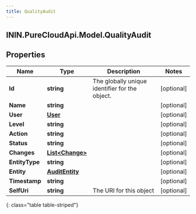 ```yaml
---
title: QualityAudit
---
```

## ININ.PureCloudApi.Model.QualityAudit

## Properties

|Name | Type | Description | Notes|
|------------ | ------------- | ------------- | -------------|
| **Id** | **string** | The globally unique identifier for the object. | [optional] |
| **Name** | **string** |  | [optional] |
| **User** | [**User**](User.html) |  | [optional] |
| **Level** | **string** |  | [optional] |
| **Action** | **string** |  | [optional] |
| **Status** | **string** |  | [optional] |
| **Changes** | [**List&lt;Change&gt;**](Change.html) |  | [optional] |
| **EntityType** | **string** |  | [optional] |
| **Entity** | [**AuditEntity**](AuditEntity.html) |  | [optional] |
| **Timestamp** | **string** |  | [optional] |
| **SelfUri** | **string** | The URI for this object | [optional] |
{: class="table table-striped"}


